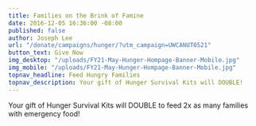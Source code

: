 ```yaml
---
title: Families on the Brink of Famine
date: 2016-12-05 16:36:00 -08:00
published: false
author: Joseph Lee
url: "/donate/campaigns/hunger/?utm_campaign=UWCANUT0521"
button_text: Give Now
img_desktop: "/uploads/FY21-May-Hunger-Hompage-Banner-Mobile.jpg"
img_mobile: "/uploads/FY21-May-Hunger-Hompage-Banner-Mobile.jpg"
topnav_headline: Feed Hungry Families
topnav_description: Your gift of Hunger Survival Kits will DOUBLE!
---
```


Your gift of Hunger Survival Kits will DOUBLE to feed 2x as many families with emergency food!
